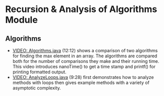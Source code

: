 # Recursion & Analysis of Algorithms Module

## Algorithms

- [VIDEO: Algorithms.java](https://youtu.be/T4jLQsUrems) (12:12) shows a comparison of two algorithms for finding the max element in an array.  The algorithms are compared both for the number of comparisons they make and their running time.  This video introduces nanoTime() to get a time stamp and printf() for printing formatted output.
- [VIDEO: AnalyzeLoops.java](https://youtu.be/SYJp3n6OmcI) (9:28) first demonstrates how to analyze methods with loops then gives example methods with a variety of asymptotic complexity.  

